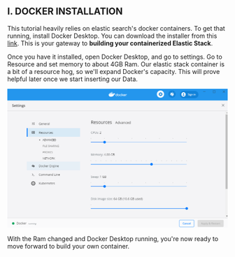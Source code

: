 ## I. DOCKER INSTALLATION
This tutorial heavily relies on elastic search's docker containers. To get that running, install Docker Desktop. You can download the installer from this [link](https://www.docker.com/products/docker-desktop). This is your gateway to **building your containerized Elastic Stack**.

Once you have it installed, open Docker Desktop, and go to settings. Go to Resource and set memory to about 4GB Ram. Our elastic stack container is a bit of a resource hog, so we'll expand Docker's capacity. This will prove helpful later once we start inserting our Data.

![image: set-ram-to-4gb.png](Images/set-ram-to-4gb.png)

With the Ram changed and Docker Desktop running, you're now ready to move forward to build your own container.
